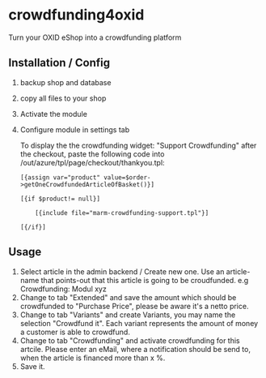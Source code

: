 # crowdfunding4oxid
Turn your OXID eShop into a crowdfunding platform

## Installation / Config

1. backup shop and database
2. copy all files to your shop
3. Activate the module
4. Configure module in settings tab

	To display the the crowdfunding widget: "Support Crowdfunding" after the checkout, paste the following code into /out/azure/tpl/page/checkout/thankyou.tpl:

    ``[{assign var="product" value=$order->getOneCrowdfundedArticleOfBasket()}]``
    
    ``[{if $product!= null}]``
    
    ``    [{include file="marm-crowdfunding-support.tpl"}]``
    
    ``[{/if}]``

## Usage

1. Select article in the admin backend / Create new one. Use an article-name that points-out that this article is going to be croudfunded. e.g Crowdfunding: Modul xyz
2. Change to tab "Extended" and save the amount which should be crowdfunded to "Purchase Price", please be aware it's a netto price.
3. Change to tab "Variants" and create Variants, you may name the selection "Crowdfund it". Each variant represents the amount of money a customer is able to crowdfund.
4. Change to tab "Crowdfunding" and activate crowdfunding for this artcile. Please enter an eMail, where a notification should be send to, when the article is financed more than x %.
5. Save it.
     
